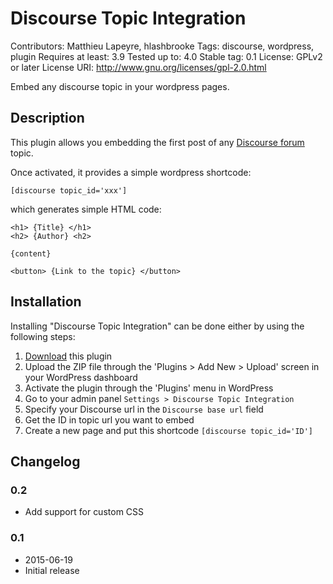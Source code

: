 # Discourse Topic Integration
Contributors: Matthieu Lapeyre, hlashbrooke
Tags: discourse, wordpress, plugin
Requires at least: 3.9
Tested up to: 4.0
Stable tag: 0.1
License: GPLv2 or later
License URI: http://www.gnu.org/licenses/gpl-2.0.html

Embed any discourse topic in your wordpress pages.

## Description

This plugin allows you embedding the first post of any [Discourse forum](www.discourse.org) topic.

Once activated, it provides a simple wordpress shortcode:
```
[discourse topic_id='xxx']
```

which generates simple HTML code:

```
<h1> {Title} </h1>
<h2> {Author} <h2>

{content}

<button> {Link to the topic} </button>
```

## Installation

Installing "Discourse Topic Integration" can be done either by using the following steps:

1. [Download](archive/master.zip) this plugin
2. Upload the ZIP file through the 'Plugins > Add New > Upload' screen in your WordPress dashboard
3. Activate the plugin through the 'Plugins' menu in WordPress
4. Go to your admin panel `Settings > Discourse Topic Integration`
5. Specify your Discourse url in the `Discourse base url` field
6. Get the ID in topic url you want to embed
6. Create a new page and put this shortcode `[discourse topic_id='ID']`



## Changelog

### 0.2
* Add support for custom CSS

### 0.1
* 2015-06-19
* Initial release
